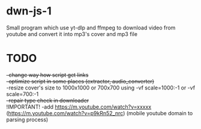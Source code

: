 # dwn-js-1
Small program which use yt-dlp and ffmpeg to download video from youtube and convert it into mp3's cover and mp3 file

# TODO
~~-change way how script get links~~ <br>
~~-optimize script in some places (extractor, audio_converter)~~ <br>
-resize cover's size to 1000x1000 or 700x700 using -vf scale=1000:-1 or -vf scale=700:-1 <br>
~~-repair type check in downloader~~ <br>
!IMPORTANT! -add https://m.youtube.com/watch?v=xxxxx (https://m.youtube.com/watch?v=p9kRn52_nrc) (mobile youtube domain to parsing process)<br>
